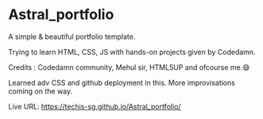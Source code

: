 # Astral_portfolio
A simple & beautiful portfolio template.

Trying to learn HTML, CSS, JS with hands-on projects given by Codedamn.

Credits : Codedamn community, Mehul sir, HTML5UP and ofcourse me.😄

Learned adv CSS and github deployment in this.
More improvisations coming on the way.

Live URL: https://techis-sg.github.io/Astral_portfolio/
